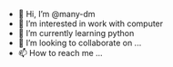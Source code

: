 - 👋 Hi, I’m @many-dm
- 👀 I’m interested in work with computer
- 🌱 I’m currently learning python
- 💞️ I’m looking to collaborate on ...
- 📫 How to reach me ...

<!---
many-dm/many-dm is a ✨ special ✨ repository because its `README.md` (this file) appears on your GitHub profile.
You can click the Preview link to take a look at your changes.
--->
